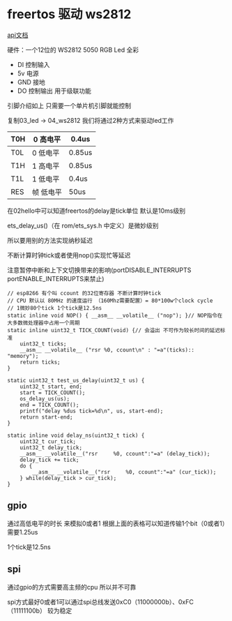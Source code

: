 # freertos 驱动 ws2812 

[api文档](https://docs.espressif.com/projects/esp8266-rtos-sdk/en/latest/api-reference/index.html)

硬件：一个12位的 WS2812 5050 RGB Led 全彩

* DI	控制输入
* 5v    电源
* GND 接地
* DO 控制输出 用于级联功能

引脚介绍如上 只需要一个单片机引脚就能控制

复制03_led -> 04_ws2812 我们将通过2种方式来驱动led工作

| T0H  | 0  高电平 | 0.4us  |
| ---- | --------- | ------ |
| T0L  | 0 低电平  | 0.85us |
| T1H  | 1 高电平  | 0.85us |
| T1L  | 1 低电平  | 0.4us  |
| RES  | 帧 低电平 | 50us   |

在02hello中可以知道freertos的delay是tick单位 默认是10ms级别 

ets_delay_us()（在 rom/ets_sys.h 中定义）是微妙级别

所以要用别的方法实现纳秒延迟

不断计算时钟tick或者使用nop()实现忙等延迟

注意暂停中断和上下文切换带来的影响(portDISABLE_INTERRUPTS portENABLE_INTERRUPTS来禁止)

```
// esp8266 有个叫 ccount 的32位寄存器 不断计算时钟tick
// CPU 默认以 80MHz 的速度运行 （160Mhz需要配置）= 80*100w个clock cycle
// 1微妙80个tick 1个tick是12.5ns
static inline void NOP() { __asm__ __volatile__ ("nop"); }// NOP指令在大多数微处理器中占用一个周期
static inline uint32_t TICK_COUNT(void) {// 会溢出 不可作为较长时间的延迟标准
    uint32_t ticks;
    __asm__ __volatile__ ("rsr %0, ccount\n" : "=a"(ticks):: "memory");
    return ticks;
}

static uint32_t test_us_delay(uint32_t us) {
    uint32_t start, end;
    start = TICK_COUNT();
    os_delay_us(us);
    end = TICK_COUNT();
    printf("delay %dus tick=%d\n", us, start-end);
    return start-end;
}

static inline void delay_ns(uint32_t tick) {
    uint32_t cur_tick;
    uint32_t delay_tick;
    __asm__ __volatile__("rsr     %0, ccount":"=a" (delay_tick));
    delay_tick += tick;
    do {
        __asm__ __volatile__("rsr     %0, ccount":"=a" (cur_tick));
    } while(delay_tick > cur_tick);
}
```

## gpio 

通过高低电平的时长 来模拟0或者1 根据上面的表格可以知道传输1个bit（0或者1）需要1.25us 

1个tick是12.5ns



## spi

通过gpio的方式需要高主频的cpu 所以并不可靠

spi方式最好0或者1可以通过spi总线发送0xC0（11000000b）、0xFC（11111100b） 较为稳定















